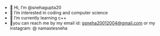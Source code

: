 - 👋 Hi, I’m @snehagupta20
- 👀 I’m interested in coding and computer science
- 🌱 I’m currently learning c++
- 💞you can reach me by my email id: gsneha20012004@gmail.com or my instagram: @ namastesneha

<!---
snehagupta20/snehagupta20 is a ✨ special ✨ repository because its `README.md` (this file) appears on your GitHub profile.
You can click the Preview link to take a look at your changes.
--->
